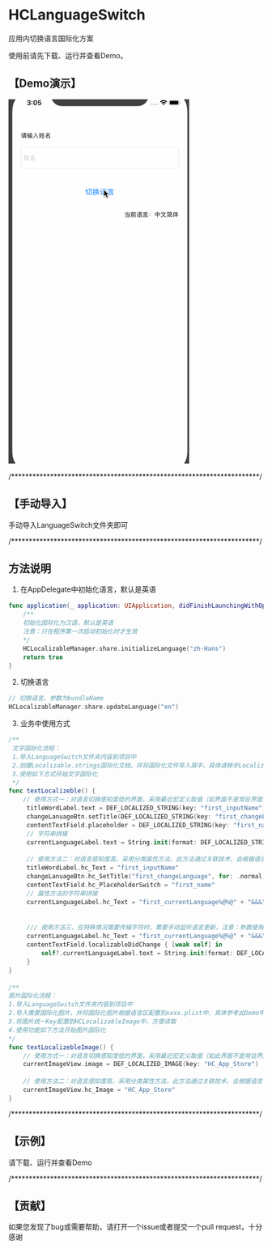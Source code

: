 # HCLanguageSwitch
应用内切换语言国际化方案

使用前请先下载、运行并查看Demo。

## 【Demo演示】


![演示1](https://github.com/ZuoLuFei/DemoFigure/blob/master/HCLanguageSwitch演示动图/HCLanguageSwitch-1.gif)


/**********************************************************************/

## 【手动导入】

手动导入LanguageSwitch文件夹即可


/**********************************************************************/
## 方法说明

1. 在AppDelegate中初始化语言，默认是英语
```swift
func application(_ application: UIApplication, didFinishLaunchingWithOptions launchOptions: [UIApplication.LaunchOptionsKey: Any]?) -> Bool {
    /**
    初始化国际化为汉语，默认是英语
    注意：只在程序第一次启动初始化时才生效
    */
    HCLocalizableManager.share.initializeLanguage("zh-Hans")
    return true
}
```

2. 切换语言
```swift
// 切换语言，参数为bundleName
HCLocalizableManager.share.updateLanguage("en")
```

3. 业务中使用方式
```swift
/**
 文字国际化流程：
 1.导入LanguageSwitch文件夹内容到项目中
 2.创建Localizable.strings国际化文档，并将国际化文件导入其中，具体请移步Localizable.strings文件，关于Localizable.strings创建步骤请自行百度
 3.使用如下方式开始文字国际化
 */
func textLocalizeble() {
    // 使用方式一：对语言切换感知度低的界面，采用最近宏定义取值（如界面不是常驻界面，加载必刷新，对语言切换响应感知度极低）
     titleWordLabel.text = DEF_LOCALIZED_STRING(key: "first_inputName")
     changeLanuageBtn.setTitle(DEF_LOCALIZED_STRING(key: "first_changeLanguage") , for: .normal)
     contentTextField.placeholder = DEF_LOCALIZED_STRING(key: "first_name")
     // 字符串拼接
     currentLanguageLabel.text = String.init(format: DEF_LOCALIZED_STRING(key:"first_currentLanguage%@%@"), HCLocalizableResourcesFilter.share.currentLanguageName, DEF_LOCALIZED_STRING(key: "first_inputName"))
     
     // 使用方法二：对语言感知度高，采用分类属性方法，此方法通过关联技术，会根据语言切换立即感知，并且切换语言（如界面是常驻界面，如UITabbarController界面，切换语言不会刷新界面，但是对语言切换感知度高，需要采用分类属性方法）
     titleWordLabel.hc_Text = "first_inputName"
     changeLanuageBtn.hc_SetTitle("first_changeLanguage", for: .normal)
     contentTextField.hc_PlaceholderSwitch = "first_name"
     // 属性方法的字符串拼接
     currentLanguageLabel.hc_Text = "first_currentLanguage%@%@" + "&&&" + HCLocalizableResourcesFilter.share.currentLanguageName + "&&&" + "first_inputName"
    
     
     /// 使用方法三，在特殊情况需要传输字符时，需要手动监听语言更新，注意：参数使用&&&进行分割
     currentLanguageLabel.hc_Text = "first_currentLanguage%@%@" + "&&&" + HCLocalizableResourcesFilter.share.currentLanguageName + "&&&" + "first_inputName"
     contentTextField.localizableDidChange { [weak self] in
         self?.currentLanguageLabel.text = String.init(format: DEF_LOCALIZED_STRING(key:"first_currentLanguage%@%@"), HCLocalizableResourcesFilter.share.currentLanguageName, DEF_LOCALIZED_STRING(key: "first_inputName"))
     }
}

/**
图片国际化流程：
1.导入LanguageSwitch文件夹内容到项目中
2.导入需要国际化图片，并将国际化图片根据语言区配置到xxxx.plist中，具体参考此Demo中的LocalizableImage.plist文件，注意此处的根key一定要使用国际化文件中的bundle的简写，如英语的bundle名字是“en”，中文的bundle名字是"zh-Hans"
3.将图片统一Key配置到HCLocalizableImage中，方便读取
4.使用功能如下方法开始图片国际化
*/
func textLocalizebleImage() {
    // 使用方式一：对语言切换感知度低的界面，采用最近宏定义取值（如此界面不是常驻界面，加载必刷新，对语言切换响应感知度极低）
    currentImageView.image = DEF_LOCALIZED_IMAGE(key: "HC_App_Store")
    
    // 使用方法二：对语言感知度高，采用分类属性方法，此方法通过关联技术，会根据语言切换立即感知，并且切换语言（如此界面是常驻界面，如UITabbarController界面，切换语言不会刷新界面，但是对语言切换感知度高，需要采用分类属性方法）
    currentImageView.hc_Image = "HC_App_Store"
}
```

/**********************************************************************/

## 【示例】

请下载、运行并查看Demo

/**********************************************************************/

## 【贡献】

如果您发现了bug或需要帮助，请打开一个issue或者提交一个pull request，十分感谢
